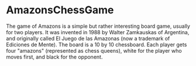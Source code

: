 # AmazonsChessGame
The game of Amazons is a simple but rather interesting board game, usually for two players. It was invented in 1988 by Walter Zamkauskas of Argentina, and originally called El Juego de las Amazonas (now a trademark of Ediciones de Mente). The board is a 10 by 10 chessboard. Each player gets four "amazons" (represented as chess queens), white for the player who moves first, and black for the opponent.
